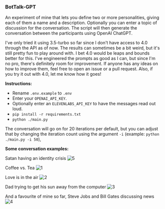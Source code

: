 ### BotTalk-GPT

An experiment of mine that lets you define two or more personalities, giving each of them a name and a description. Optionally you can enter a topic of discussion for the conversation. The script will then generate the conversation between the participants using OpenAI ChatGPT.

I've only tried it using 3.5-turbo so far since I don't have access to 4.0 through the API as of now. The results can sometimes be a bit weird, but it's still pretty fun to play around with. I bet 4.0 would be leaps and bounds better for this. I've engineered the prompts as good as I can, but since I'm no pro, there's definitely room for improvement. If anyone has any ideas on how to improve them, feel free to open an issue or a pull request. Also, if you try it out with 4.0, let me know how it goes!

**Instructions:**
- Rename `.env.example` to `.env`
- Enter your `OPENAI_API_KEY`. 
- Optionally enter an `ELEVENLABS_API_KEY` to have the messages read out loud.
- `pip install -r requirements.txt`
- `python ./main.py`

The conversation will go on for 20 iterations per default, but you can adjust that by changing the iteration count using the argument `-i` (example: `python ./main.py -i 50`),

**Some conversation examples:**

Satan having an identity crisis
![5](https://user-images.githubusercontent.com/19852554/234862040-2aa3c1e3-96dd-49d7-8487-f3f1b7aa2fa0.png)

Coffee vs. Tea
![1](https://user-images.githubusercontent.com/19852554/234594645-cadd8a1f-fe99-4bb5-b2a2-b88bde46594b.png)

Love is in the air
![2](https://user-images.githubusercontent.com/19852554/234594674-c311bd61-4c49-4ea7-b4e7-6b5a878a86e1.png)

Dad trying to get his sun away from the computer
![3](https://user-images.githubusercontent.com/19852554/234594682-72dfc590-c926-4767-99b8-add26f08046e.png)

And a favourite of mine so far, Steve Jobs and Bill Gates discussing news
![4](https://user-images.githubusercontent.com/19852554/234599980-b73af344-ee0c-40bb-a966-186ccc74022e.png)
